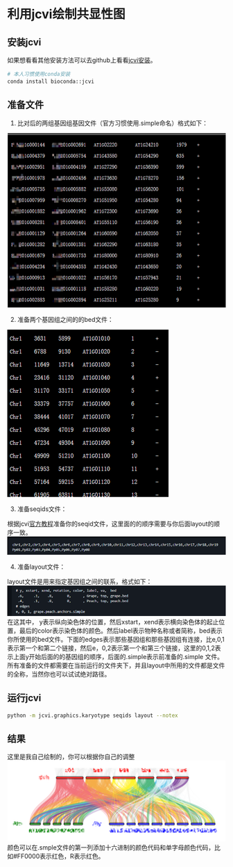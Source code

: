 # 利用jcvi绘制共显性图

## 安装jcvi 

如果想看看其他安装方法可以去github上看看[jcvi安装](https://github.com/tanghaibao/jcvi)。
```bash
# 本人习惯使用conda安装
conda install bioconda::jcvi
```

## 准备文件

1. 比对后的两组基因组基因文件（官方习惯使用.simple命名）格式如下：

 ![](./img/jcvi/jcvi_smiple_file_format.png)

2. 准备两个基因组之间的的bed文件：

 ![](./img/jcvi/jcvi_bed_file_format.png)

3. 准备seqids文件：

根据jcvi[官方教程](https://github.com/tanghaibao/jcvi/wiki/MCscan-(Python-version))准备你的seqid文件，这里面的的顺序需要与你后面layout的顺序一致。
![](./img/jcvi/jcvi_seqids_foramt.png)

4. 准备layout文件：

  layout文件是用来指定基因组之间的联系，格式如下：
![](./img/jcvi/jcvi_layout_file.png)
在这其中， y表示纵向染色体的位置，然后xstart，xend表示横向染色体的起止位置，最后的color表示染色体的颜色。然后label表示物种名称或者简称，bed表示你所使用的bed文件。下面的edges表示那些基因组和那些基因组有连接，比e,0,1表示第一个和第二个链接，然后e，0,2表示第一个和第三个链接，这里的0,1,2表示上面y开始后面的的基因组的顺序，后面的.simple表示前准备的.simple 文件。所有准备的文件都需要在当前运行的文件夹下，并且layout中所用的文件都是文件的全称，当然你也可以试试绝对路径。

## 运行jcvi

```bash
python -m jcvi.graphics.karyotype seqids layout --notex
```

## 结果
这里是我自己绘制的，你可以根据你自己的调整
![](./img/jcvi/reuslt.png)
颜色可以在.smple文件的第一列添加十六进制的颜色代码和单字母颜色代码，比如#FF0000表示红色，R表示红色。